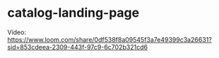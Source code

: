 # catalog-landing-page

Vídeo: https://www.loom.com/share/0df538f8a09545f3a7e49399c3a26631?sid=853cdeea-2309-443f-97c9-6c702b321cd6
